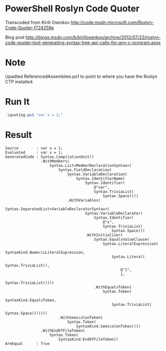 PowerShell Roslyn Code Quoter
=============================
Transcoded from Kirill Osenkov http://code.msdn.microsoft.com/Roslyn-Code-Quoter-f724259e

Blog post http://blogs.msdn.com/b/kirillosenkov/archive/2012/07/22/roslyn-code-quoter-tool-generating-syntax-tree-api-calls-for-any-c-program.aspx

Note
====

Upadted ReferencedAssemblies.ps1 to point to where you have the Roslyn CTP installed.

Run It
======
```PowerShell
.\quoting.ps1 "var x = 1;"
```
Result
======
    Source        : var x = 1;
    Evaluated     : var x = 1;
    GeneratedCode : Syntax.CompilationUnit()
                    .WithMembers(
                        Syntax.List<MemberDeclarationSyntax>(
                            Syntax.FieldDeclaration(
                                Syntax.VariableDeclaration(
                                    Syntax.IdentifierName(
                                        Syntax.Identifier(
                                            @"var",
                                            Syntax.TriviaList(
                                                Syntax.Space))))
                                .WithVariables(
                                    Syntax.SeparatedList<VariableDeclaratorSyntax>(
                                        Syntax.VariableDeclarator(
                                            Syntax.Identifier(
                                                @"x",
                                                Syntax.TriviaList(
                                                    Syntax.Space)))
                                        .WithInitializer(
                                            Syntax.EqualsValueClause(
                                                Syntax.LiteralExpression(
                                                    SyntaxKind.NumericLiteralExpression,
                                                    Syntax.Literal(
                                                        Syntax.TriviaList(),
                                                        @"1",
                                                        1,
                                                        Syntax.TriviaList())))
                                            .WithEqualsToken(
                                                Syntax.Token(
                                                    SyntaxKind.EqualsToken,
                                                    Syntax.TriviaList(
                                                        Syntax.Space)))))))
                            .WithSemicolonToken(
                                Syntax.Token(
                                    SyntaxKind.SemicolonToken))))
                    .WithEndOfFileToken(
                        Syntax.Token(
                            SyntaxKind.EndOfFileToken))
    AreEqual      : True
